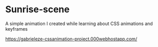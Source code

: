 # Sunrise-scene
A simple animation I created while learning about CSS animations and keyframes

https://gabrieleze-cssanimation-project.000webhostapp.com/

